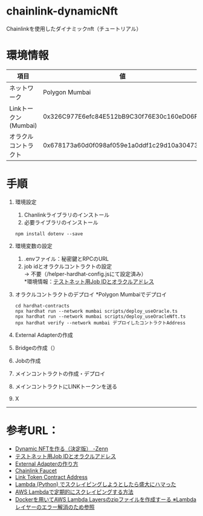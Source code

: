 # chainlink-dynamicNft
Chainlinkを使用したダイナミックnft（チュートリアル）

# 環境情報
項目|値
--|--
ネットワーク|Polygon Mumbai
Linkトークン(Mumbai)| 0x326C977E6efc84E512bB9C30f76E30c160eD06FB
オラクルコントラクト| 0x678173a60d0f098af059e1a0ddf1c29d10a30473


# 手順
1. 環境設定
   1. Chanlinkライブラリのインストール
   2. 必要ライブラリのインストール

   ```
   npm install dotenv --save
   ```

2. 環境変数の設定
   1. .envファイル：秘密鍵とRPCのURL
   2. job idとオラクルコントラクトの設定
    </br> -> 不要（/helper-hardhat-config.jsにて設定済み）
    </br> *環境情報：[テストネット用Job IDとオラクルアドレス](https://docs.chain.link/any-api/testnet-oracles/)

3. オラクルコントラクトのデプロイ *Polygon Mumbaiでデプロイ

   ```shell
   cd hardhat-contracts
   npx hardhat run --network mumbai scripts/deploy_useOracle.ts
   npx hardhat run --network mumbai scripts/deploy_useOracleNft.ts
   npx hardhat verify --network mumbai デプロイしたコントラクトAddress
   ```

4. External Adapterの作成
5. Bridgeの作成（）
6. Jobの作成
7. メインコントラクトの作成・デプロイ
8. メインコントラクトにLINKトークンを送る
9. X

***

# 参考URL：
* [Dynamic NFTを作る（決定版） -Zenn](https://zenn.dev/allegorywrite/articles/a8be18daa57980)
* [テストネット用Job IDとオラクルアドレス](https://docs.chain.link/any-api/testnet-oracles/)
* [External Adapterの作り方](https://docs.chain.link/chainlink-nodes/external-adapters/node-operators)
* [Chainlink Faucet](https://faucets.chain.link/mumbai)
* [Link Token Contract Address](https://docs.chain.link/resources/link-token-contracts)
* [Lambda (Python) でスクレイピングしようとしたら盛大にハマった](https://zenn.dev/mn87/articles/843eb8251bdeb6)
* [AWS Lambdaで定期的にスクレイピングする方法](https://twinkangaroos.com/how-to-use-aws-lambda-for-periodic-scraping-3.html)
* [Dockerを用いてAWS Lambda Layersのzipファイルを作成すーる ※Lambdaレイヤーのエラー解消のため参照](https://qiita.com/SatoshiGachiFujimoto/items/437b0ccaba817903fb72)
